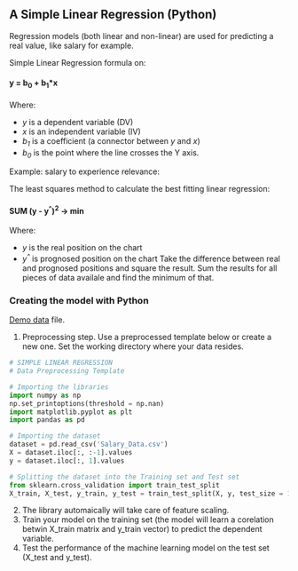 ## A Simple Linear Regression (Python)
Regression models (both linear and non-linear) are used for predicting a real value, like salary for example.

Simple Linear Regression formula on:
#### y = b<sub>0</sub> + b<sub>1</sub>*x
Where:
- *y* is a dependent variable (DV)
- *x* is an independent variable (IV)
- *b<sub>1</sub>* is a coefficient (a connector between *y* and *x*) 
- *b<sub>0</sub>* is the point where the line crosses the Y axis.

Example: salary to experience relevance:

The least squares method to calculate the best fitting linear regression:
#### SUM (y - y<sup>^</sup>)<sup>2</sup> -> min
Where:
- *y* is the real position on the chart
- *y<sup>^</sup>* is prognosed position on the chart
Take the difference between real and prognosed positions and square the result. Sum the 
results for all pieces of data availale and find the minimum of that. 
                                        
### Creating the model with Python
[Demo data](https://github.com/vgorbic1/data-science/blob/master/Machine%20Learning/Salary_Data.csv) file.
1. Preprocessing step. Use a preprocessed template below or create a new one. Set the working directory where your data resides.
```python
# SIMPLE LINEAR REGRESSION
# Data Preprocessing Template

# Importing the libraries
import numpy as np
np.set_printoptions(threshold = np.nan)
import matplotlib.pyplot as plt
import pandas as pd

# Importing the dataset
dataset = pd.read_csv('Salary_Data.csv')
X = dataset.iloc[:, :-1].values
y = dataset.iloc[:, 1].values

# Splitting the dataset into the Training set and Test set
from sklearn.cross_validation import train_test_split
X_train, X_test, y_train, y_test = train_test_split(X, y, test_size = 1/3, random_state = 0)
```
2. The library automaically will take care of feature scaling.
3. Train your model on the training set (the model will learn a corelation betwin X_train matrix and y_train vector) to predict the dependent variable.
4. Test the performance of the machine learning model on the test set (X_test and y_test).
